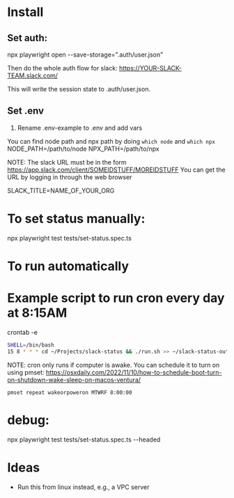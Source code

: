 # Install
## Set auth:
npx playwright open --save-storage=".auth/user.json"

Then do the whole auth flow for slack:
https://YOUR-SLACK-TEAM.slack.com/

This will write the session state to .auth/user.json.

## Set .env
1. Rename .env-example to .env and add vars

You can find node path and npx path by doing `which node` and `which npx`
NODE_PATH=/path/to/node
NPX_PATH=/path/to/npx

NOTE: The slack URL must be in the form https://app.slack.com/client/SOMEIDSTUFF/MOREIDSTUFF
You can get the URL by logging in through the web browser

SLACK_TITLE=NAME_OF_YOUR_ORG

# To set status manually:
npx playwright test tests/set-status.spec.ts

# To run automatically
# Example script to run cron every day at 8:15AM

crontab -e
```sh
SHELL=/bin/bash
15 8 * * * cd ~/Projects/slack-status && ./run.sh >> ~/slack-status-output.log 2>&1
```

NOTE: cron only runs if computer is awake. You can schedule it to turn on using pmset: 
https://osxdaily.com/2022/11/10/how-to-schedule-boot-turn-on-shutdown-wake-sleep-on-macos-ventura/

`pmset repeat wakeorpoweron MTWRF 8:00:00`


# debug:
npx playwright test tests/set-status.spec.ts --headed


# Ideas
- Run this from linux instead, e.g., a VPC server 